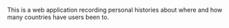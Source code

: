 This is a web application recording personal histories about where and how many countries have users been to.

